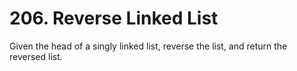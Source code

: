 # 206. Reverse Linked List

Given the head of a singly linked list, reverse the list, and return the reversed list.
